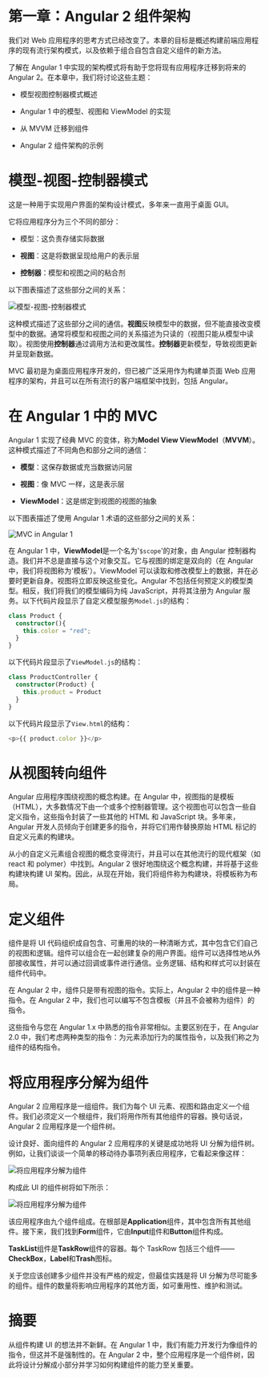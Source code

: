 # 第一章：Angular 2 组件架构

我们对 Web 应用程序的思考方式已经改变了。本章的目标是概述构建前端应用程序的现有流行架构模式，以及依赖于组合自包含自定义组件的新方法。

了解在 Angular 1 中实现的架构模式将有助于您将现有应用程序迁移到将来的 Angular 2。在本章中，我们将讨论这些主题：

+   模型视图控制器模式概述

+   Angular 1 中的模型、视图和 ViewModel 的实现

+   从 MVVM 迁移到组件

+   Angular 2 组件架构的示例

# 模型-视图-控制器模式

这是一种用于实现用户界面的架构设计模式，多年来一直用于桌面 GUI。

它将应用程序分为三个不同的部分：

+   模型：这负责存储实际数据

+   **视图**：这是将数据呈现给用户的表示层

+   **控制器**：模型和视图之间的粘合剂

以下图表描述了这些部分之间的关系：

![模型-视图-控制器模式](img/image00089.jpeg)

这种模式描述了这些部分之间的通信。**视图**反映模型中的数据，但不能直接改变模型中的数据。通常将模型和视图之间的关系描述为只读的（视图只能从模型中读取）。视图使用**控制器**通过调用方法和更改属性。**控制器**更新模型，导致视图更新并呈现新数据。

MVC 最初是为桌面应用程序开发的，但已被广泛采用作为构建单页面 Web 应用程序的架构，并且可以在所有流行的客户端框架中找到，包括 Angular。

# 在 Angular 1 中的 MVC

Angular 1 实现了经典 MVC 的变体，称为**Model View ViewModel**（**MVVM**）。这种模式描述了不同角色和部分之间的通信：

+   **模型**：这保存数据或充当数据访问层

+   **视图**：像 MVC 一样，这是表示层

+   **ViewModel**：这是绑定到视图的视图的抽象

以下图表描述了使用 Angular 1 术语的这些部分之间的关系：

![MVC in Angular 1](img/image00090.jpeg)

在 Angular 1 中，**ViewModel**是一个名为'`$scope`'的对象，由 Angular 控制器构造。我们并不总是直接与这个对象交互。它与视图的绑定是双向的（在 Angular 中，我们将视图称为'模板'）。ViewModel 可以读取和修改模型上的数据，并在必要时更新自身。视图将立即反映这些变化。Angular 不包括任何预定义的模型类型。相反，我们将我们的模型编码为纯 JavaScript，并将其注册为 Angular 服务。以下代码片段显示了自定义模型服务`Model.js`的结构：

```ts
class Product {
  constructor(){
    this.color = "red";
  }
}
```

以下代码片段显示了`ViewModel.js`的结构：

```ts
class ProductController {
  constructor(Product) {
    this.product = Product
  }
}
```

以下代码片段显示了`View.html`的结构：

```ts
<p>{{ product.color }}</p>
```

# 从视图转向组件

Angular 应用程序围绕视图的概念构建。在 Angular 中，视图指的是模板（HTML），大多数情况下由一个或多个控制器管理。这个视图也可以包含一些自定义指令，这些指令封装了一些其他的 HTML 和 JavaScript 块。多年来，Angular 开发人员倾向于创建更多的指令，并将它们用作替换原始 HTML 标记的自定义元素的构建块。

从小的自定义元素组合视图的概念变得流行，并且可以在其他流行的现代框架（如 react 和 polymer）中找到。Angular 2 很好地围绕这个概念构建，并将基于这些构建块构建 UI 架构。因此，从现在开始，我们将组件称为构建块，将模板称为布局。

# 定义组件

组件是将 UI 代码组织成自包含、可重用的块的一种清晰方式，其中包含它们自己的视图和逻辑。组件可以组合在一起创建复杂的用户界面。组件可以选择性地从外部接收属性，并可以通过回调或事件进行通信。业务逻辑、结构和样式可以封装在组件代码中。

在 Angular 2 中，组件只是带有视图的指令。实际上，Angular 2 中的组件是一种指令。在 Angular 2 中，我们也可以编写不包含模板（并且不会被称为组件）的指令。

这些指令与您在 Angular 1.x 中熟悉的指令非常相似。主要区别在于，在 Angular 2.0 中，我们考虑两种类型的指令：为元素添加行为的属性指令，以及我们称之为组件的结构指令。

# 将应用程序分解为组件

Angular 2 应用程序是一组组件。我们为每个 UI 元素、视图和路由定义一个组件。我们必须定义一个根组件，我们将用作所有其他组件的容器。换句话说，Angular 2 应用程序是一个组件树。

设计良好、面向组件的 Angular 2 应用程序的关键是成功地将 UI 分解为组件树。例如，让我们谈谈一个简单的移动待办事项列表应用程序，它看起来像这样：

![将应用程序分解为组件](img/image00091.jpeg)

构成此 UI 的组件树将如下所示：

![将应用程序分解为组件](img/image00092.jpeg)

该应用程序由九个组件组成。在根部是**Application**组件，其中包含所有其他组件。接下来，我们找到**Form**组件，它由**Input**组件和**Button**组件构成。

**TaskList**组件是**TaskRow**组件的容器。每个 TaskRow 包括三个组件——**CheckBox**，**Label**和**Trash**图标。

关于您应该创建多少组件并没有严格的规定，但最佳实践是将 UI 分解为尽可能多的组件。组件的数量将影响应用程序的其他方面，如可重用性、维护和测试。

# 摘要

从组件构建 UI 的想法并不新鲜。在 Angular 1 中，我们有能力开发行为像组件的指令，但这并不是强制性的。在 Angular 2 中，整个应用程序是一个组件树，因此将设计分解成小部分并学习如何构建组件的能力至关重要。
